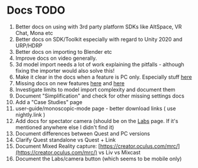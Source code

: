 # Docs TODO

1. Better docs on using with 3rd party platform SDKs like AltSpace, VR Chat, Mona etc
2. Better docs on SDK/Toolkit especially with regard to Unity 2020 and URP/HDRP
3. Better docs on importing to Blender etc
4. Improve docs on video generally.
5. 3d model import needs a lot of work explaining the pitfalls - although fixing the importer would also solve this!
6. Make it clear in the docs when a feature is PC only. Especially stuff [here](https://docs.google.com/spreadsheets/d/1QQVGQr8PTWNBYWj1hiE807CBUgbhlD1gcsm25ZZKP7E)
7. Missing docs on new features [here](differences-between-open-brush-and-tilt-brush.md) and [here](release-history/)
8. Investigate limits to model import complexity and document them
9. Document "Simplification" and check for other missing settings docs
10. Add a "Case Studies" page
11. user-guide/monoscopic-mode page - better download links ( use nightly.link )
12. Add docs for spectator camera (should be on the [Labs](user-guide/check-out-labs-or-experimental-features.md) page. If it's mentioned anywhere else I didn't find it)
13. Document differences between Quest and PC versions
14. Clarify Quest standalone vs Quest + Link
15. Document Mixed Reality capture: [https://creator.oculus.com/mrc/](https://creator.oculus.com/mrc/) vs Liv vs Mixcast
16. Document the Labs/camera button (which seems to be mobile only)
